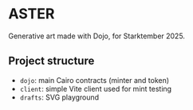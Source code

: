 # ASTER

Generative art made with Dojo, for Starktember 2025.

## Project structure

* `dojo`: main Cairo contracts (minter and token)
* `client`: simple Vite client used for mint testing
* `drafts`: SVG playground
